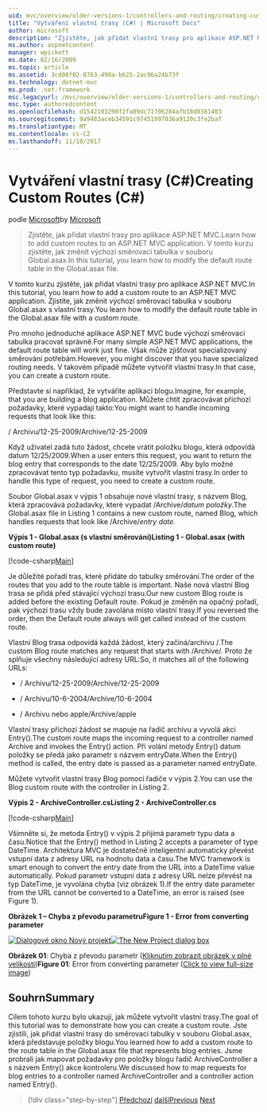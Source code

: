 ```yaml
---
uid: mvc/overview/older-versions-1/controllers-and-routing/creating-custom-routes-cs
title: "Vytváření vlastní trasy (C#) | Microsoft Docs"
author: microsoft
description: "Zjistěte, jak přidat vlastní trasy pro aplikace ASP.NET MVC. V tomto kurzu zjistěte, jak změnit výchozí směrovací tabulka v souboru Global.asax."
ms.author: aspnetcontent
manager: wpickett
ms.date: 02/16/2009
ms.topic: article
ms.assetid: 3cd08f02-8763-490a-b625-2ac96a24b73f
ms.technology: dotnet-mvc
ms.prod: .net-framework
msc.legacyurl: /mvc/overview/older-versions-1/controllers-and-routing/creating-custom-routes-cs
msc.type: authoredcontent
ms.openlocfilehash: d1542103298f2fa09dc71706284afb18d8381403
ms.sourcegitcommit: 9a9483aceb34591c97451997036a9120c3fe2baf
ms.translationtype: MT
ms.contentlocale: cs-CZ
ms.lasthandoff: 11/10/2017
---
```

<a name="creating-custom-routes-c"></a><span data-ttu-id="53928-104">Vytváření vlastní trasy (C#)</span><span class="sxs-lookup"><span data-stu-id="53928-104">Creating Custom Routes (C#)</span></span>
====================
<span data-ttu-id="53928-105">podle [Microsoft](https://github.com/microsoft)</span><span class="sxs-lookup"><span data-stu-id="53928-105">by [Microsoft](https://github.com/microsoft)</span></span>

> <span data-ttu-id="53928-106">Zjistěte, jak přidat vlastní trasy pro aplikace ASP.NET MVC.</span><span class="sxs-lookup"><span data-stu-id="53928-106">Learn how to add custom routes to an ASP.NET MVC application.</span></span> <span data-ttu-id="53928-107">V tomto kurzu zjistěte, jak změnit výchozí směrovací tabulka v souboru Global.asax.</span><span class="sxs-lookup"><span data-stu-id="53928-107">In this tutorial, you learn how to modify the default route table in the Global.asax file.</span></span>


<span data-ttu-id="53928-108">V tomto kurzu zjistěte, jak přidat vlastní trasy pro aplikace ASP.NET MVC.</span><span class="sxs-lookup"><span data-stu-id="53928-108">In this tutorial, you learn how to add a custom route to an ASP.NET MVC application.</span></span> <span data-ttu-id="53928-109">Zjistíte, jak změnit výchozí směrovací tabulka v souboru Global.asax s vlastní trasy.</span><span class="sxs-lookup"><span data-stu-id="53928-109">You learn how to modify the default route table in the Global.asax file with a custom route.</span></span>

<span data-ttu-id="53928-110">Pro mnoho jednoduché aplikace ASP.NET MVC bude výchozí směrovací tabulka pracovat správně.</span><span class="sxs-lookup"><span data-stu-id="53928-110">For many simple ASP.NET MVC applications, the default route table will work just fine.</span></span> <span data-ttu-id="53928-111">Však může zjišťovat specializovaný směrování potřebám.</span><span class="sxs-lookup"><span data-stu-id="53928-111">However, you might discover that you have specialized routing needs.</span></span> <span data-ttu-id="53928-112">V takovém případě můžete vytvořit vlastní trasy.</span><span class="sxs-lookup"><span data-stu-id="53928-112">In that case, you can create a custom route.</span></span>

<span data-ttu-id="53928-113">Představte si například, že vytváříte aplikaci blogu.</span><span class="sxs-lookup"><span data-stu-id="53928-113">Imagine, for example, that you are building a blog application.</span></span> <span data-ttu-id="53928-114">Můžete chtít zpracovávat příchozí požadavky, které vypadají takto:</span><span class="sxs-lookup"><span data-stu-id="53928-114">You might want to handle incoming requests that look like this:</span></span>

<span data-ttu-id="53928-115">/ Archivu/12-25-2009</span><span class="sxs-lookup"><span data-stu-id="53928-115">/Archive/12-25-2009</span></span>

<span data-ttu-id="53928-116">Když uživatel zadá tuto žádost, chcete vrátit položku blogu, která odpovídá datum 12/25/2009.</span><span class="sxs-lookup"><span data-stu-id="53928-116">When a user enters this request, you want to return the blog entry that corresponds to the date 12/25/2009.</span></span> <span data-ttu-id="53928-117">Aby bylo možné zpracovávat tento typ požadavku, musíte vytvořit vlastní trasy.</span><span class="sxs-lookup"><span data-stu-id="53928-117">In order to handle this type of request, you need to create a custom route.</span></span>

<span data-ttu-id="53928-118">Soubor Global.asax v výpis 1 obsahuje nové vlastní trasy, s názvem Blog, která zpracovává požadavky, které vypadat /Archive/*datum položky*.</span><span class="sxs-lookup"><span data-stu-id="53928-118">The Global.asax file in Listing 1 contains a new custom route, named Blog, which handles requests that look like /Archive/*entry date*.</span></span>

<span data-ttu-id="53928-119">**Výpis 1 - Global.asax (s vlastní směrování)**</span><span class="sxs-lookup"><span data-stu-id="53928-119">**Listing 1 - Global.asax (with custom route)**</span></span>

[!code-csharp[Main](creating-custom-routes-cs/samples/sample1.cs)]

<span data-ttu-id="53928-120">Je důležité pořadí tras, které přidáte do tabulky směrování.</span><span class="sxs-lookup"><span data-stu-id="53928-120">The order of the routes that you add to the route table is important.</span></span> <span data-ttu-id="53928-121">Naše nová vlastní Blog trasa se přidá před stávající výchozí trasu.</span><span class="sxs-lookup"><span data-stu-id="53928-121">Our new custom Blog route is added before the existing Default route.</span></span> <span data-ttu-id="53928-122">Pokud je změněn na opačný pořadí, pak výchozí trasu vždy bude zavolána místo vlastní trasy.</span><span class="sxs-lookup"><span data-stu-id="53928-122">If you reversed the order, then the Default route always will get called instead of the custom route.</span></span>

<span data-ttu-id="53928-123">Vlastní Blog trasa odpovídá každá žádost, který začíná/archivu /.</span><span class="sxs-lookup"><span data-stu-id="53928-123">The custom Blog route matches any request that starts with /Archive/.</span></span> <span data-ttu-id="53928-124">Proto že splňuje všechny následující adresy URL:</span><span class="sxs-lookup"><span data-stu-id="53928-124">So, it matches all of the following URLs:</span></span>

- <span data-ttu-id="53928-125">/ Archivu/12-25-2009</span><span class="sxs-lookup"><span data-stu-id="53928-125">/Archive/12-25-2009</span></span>

- <span data-ttu-id="53928-126">/ Archivu/10-6-2004</span><span class="sxs-lookup"><span data-stu-id="53928-126">/Archive/10-6-2004</span></span>

- <span data-ttu-id="53928-127">/ Archivu nebo apple</span><span class="sxs-lookup"><span data-stu-id="53928-127">/Archive/apple</span></span>

<span data-ttu-id="53928-128">Vlastní trasy příchozí žádost se mapuje na řadič archivu a vyvolá akci Entry().</span><span class="sxs-lookup"><span data-stu-id="53928-128">The custom route maps the incoming request to a controller named Archive and invokes the Entry() action.</span></span> <span data-ttu-id="53928-129">Při volání metody Entry() datum položky se předá jako parametr s názvem entryDate.</span><span class="sxs-lookup"><span data-stu-id="53928-129">When the Entry() method is called, the entry date is passed as a parameter named entryDate.</span></span>

<span data-ttu-id="53928-130">Můžete vytvořit vlastní trasy Blog pomocí řadiče v výpis 2.</span><span class="sxs-lookup"><span data-stu-id="53928-130">You can use the Blog custom route with the controller in Listing 2.</span></span>

<span data-ttu-id="53928-131">**Výpis 2 - ArchiveController.cs**</span><span class="sxs-lookup"><span data-stu-id="53928-131">**Listing 2 - ArchiveController.cs**</span></span>

[!code-csharp[Main](creating-custom-routes-cs/samples/sample2.cs)]

<span data-ttu-id="53928-132">Všimněte si, že metoda Entry() v výpis 2 přijímá parametr typu data a času.</span><span class="sxs-lookup"><span data-stu-id="53928-132">Notice that the Entry() method in Listing 2 accepts a parameter of type DateTime.</span></span> <span data-ttu-id="53928-133">Architektura MVC je dostatečně inteligentní automaticky převést vstupní data z adresy URL na hodnotu data a času.</span><span class="sxs-lookup"><span data-stu-id="53928-133">The MVC framework is smart enough to convert the entry date from the URL into a DateTime value automatically.</span></span> <span data-ttu-id="53928-134">Pokud parametr vstupní data z adresy URL nelze převést na typ DateTime, je vyvolána chyba (viz obrázek 1).</span><span class="sxs-lookup"><span data-stu-id="53928-134">If the entry date parameter from the URL cannot be converted to a DateTime, an error is raised (see Figure 1).</span></span>

<span data-ttu-id="53928-135">**Obrázek 1 – Chyba z převodu parametru**</span><span class="sxs-lookup"><span data-stu-id="53928-135">**Figure 1 - Error from converting parameter**</span></span>


<span data-ttu-id="53928-136">[![Dialogové okno Nový projekt](creating-custom-routes-cs/_static/image1.jpg)](creating-custom-routes-cs/_static/image1.png)</span><span class="sxs-lookup"><span data-stu-id="53928-136">[![The New Project dialog box](creating-custom-routes-cs/_static/image1.jpg)](creating-custom-routes-cs/_static/image1.png)</span></span>

<span data-ttu-id="53928-137">**Obrázek 01**: Chyba z převodu parametr ([Kliknutím zobrazit obrázek v plné velikosti](creating-custom-routes-cs/_static/image2.png))</span><span class="sxs-lookup"><span data-stu-id="53928-137">**Figure 01**: Error from converting parameter ([Click to view full-size image](creating-custom-routes-cs/_static/image2.png))</span></span>


## <a name="summary"></a><span data-ttu-id="53928-138">Souhrn</span><span class="sxs-lookup"><span data-stu-id="53928-138">Summary</span></span>

<span data-ttu-id="53928-139">Cílem tohoto kurzu bylo ukazují, jak můžete vytvořit vlastní trasy.</span><span class="sxs-lookup"><span data-stu-id="53928-139">The goal of this tutorial was to demonstrate how you can create a custom route.</span></span> <span data-ttu-id="53928-140">Jste zjistili, jak přidat vlastní trasy do směrovací tabulky v souboru Global.asax, která představuje položky blogu.</span><span class="sxs-lookup"><span data-stu-id="53928-140">You learned how to add a custom route to the route table in the Global.asax file that represents blog entries.</span></span> <span data-ttu-id="53928-141">Jsme probrali jak mapovat požadavky pro položky blogu řadič ArchiveController a s názvem Entry() akce kontroleru.</span><span class="sxs-lookup"><span data-stu-id="53928-141">We discussed how to map requests for blog entries to a controller named ArchiveController and a controller action named Entry().</span></span>

>[!div class="step-by-step"]
<span data-ttu-id="53928-142">[Předchozí](aspnet-mvc-controllers-overview-cs.md)
[další](creating-a-route-constraint-cs.md)</span><span class="sxs-lookup"><span data-stu-id="53928-142">[Previous](aspnet-mvc-controllers-overview-cs.md)
[Next](creating-a-route-constraint-cs.md)</span></span>
